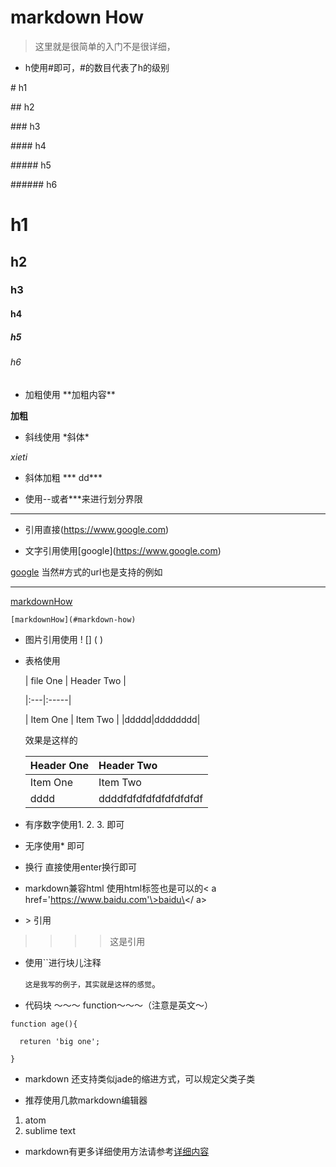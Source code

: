 # markdown How
> 这里就是很简单的入门不是很详细，

* h使用#即可，#的数目代表了h的级别

 \# h1  
 
 \## h2
 
 \### h3
 
 \#### h4
 
 \##### h5
 
 \###### h6
 
 
 # h1 
 
 ## h2
 
 ### h3
 
 #### h4
 
 ##### h5
 
 ###### h6



* 加粗使用 \*\*加粗内容**

 **加粗**


* 斜线使用 \*斜体\*

 *xieti*

* 斜体加粗 \*\*\* dd\***



* 使用\--或者\***来进行划分界限

***



* 引用直接(https://www.google.com)


* 文字引用使用\[google](https://www.google.com)

 [google](https://www.google.com)
 当然#方式的url也是支持的例如
 
 ---
 [markdownHow](#markdown-How)
 ~~~
 [markdownHow](#markdown-how)
 ~~~


* 图片引用使用 \! \[\] \( \)


* 表格使用




   | file One     | Header Two     |

  \|:---|:-----|

  | Item One       | Item Two       |
  |ddddd|dddddddd|

  效果是这样的
  

  | Header One     | Header Two     |
  | :--------|:-----------|
  | Item One       | Item Two       |
  |dddd|ddddfdfdfdfdfdfdfdfdf|

* 有序数字使用1. 2. 3. 即可

* 无序使用\*  即可

* 换行 直接使用enter换行即可

* markdown兼容html 使用html标签也是可以的< a href='https://www.baidu.com'\>baidu\</ a>
* \> 引用
> >>> 这是引用
* 使用``进行块儿注释

  `这是我写的例子，其实就是这样的感觉`。


* 代码块 ～～～ function～～～（注意是英文～）

~~~
function age(){

  returen 'big one';

}
~~~

* markdown 还支持类似jade的缩进方式，可以规定父类子类


* 推荐使用几款markdown编辑器

 1. atom
 2. sublime text

* markdown有更多详细使用方法请参考[详细内容](http://daringfireball.net/projects/markdown/syntax)
